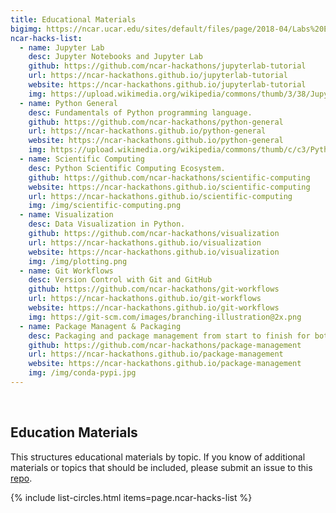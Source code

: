 ```yaml
---
title: Educational Materials
bigimg: https://ncar.ucar.edu/sites/default/files/page/2018-04/Labs%20Earth%20space%20banner.jpg
ncar-hacks-list:
  - name: Jupyter Lab
    desc: Jupyter Notebooks and Jupyter Lab
    github: https://github.com/ncar-hackathons/jupyterlab-tutorial
    url: https://ncar-hackathons.github.io/jupyterlab-tutorial
    website: https://ncar-hackathons.github.io/jupyterlab-tutorial
    img: https://upload.wikimedia.org/wikipedia/commons/thumb/3/38/Jupyter_logo.svg/207px-Jupyter_logo.svg.png
  - name: Python General
    desc: Fundamentals of Python programming language.
    github: https://github.com/ncar-hackathons/python-general
    url: https://ncar-hackathons.github.io/python-general
    website: https://ncar-hackathons.github.io/python-general
    img: https://upload.wikimedia.org/wikipedia/commons/thumb/c/c3/Python-logo-notext.svg/220px-Python-logo-notext.svg.png
  - name: Scientific Computing
    desc: Python Scientific Computing Ecosystem.
    github: https://github.com/ncar-hackathons/scientific-computing
    website: https://ncar-hackathons.github.io/scientific-computing
    url: https://ncar-hackathons.github.io/scientific-computing
    img: /img/scientific-computing.png
  - name: Visualization
    desc: Data Visualization in Python.
    github: https://github.com/ncar-hackathons/visualization
    url: https://ncar-hackathons.github.io/visualization
    website: https://ncar-hackathons.github.io/visualization
    img: /img/plotting.png
  - name: Git Workflows
    desc: Version Control with Git and GitHub
    github: https://github.com/ncar-hackathons/git-workflows
    url: https://ncar-hackathons.github.io/git-workflows
    website: https://ncar-hackathons.github.io/git-workflows
    img: https://git-scm.com/images/branching-illustration@2x.png
  - name: Package Managent & Packaging
    desc: Packaging and package management from start to finish for both PyPI and Conda.
    github: https://github.com/ncar-hackathons/package-management
    url: https://ncar-hackathons.github.io/package-management
    website: https://ncar-hackathons.github.io/package-management
    img: /img/conda-pypi.jpg
---
```


<br>

## Education Materials

This structures educational materials by topic. If you know of additional materials or topics that should be included, please submit an issue to this [repo](https://github.com/ncar-hackathons/administration).

{% include list-circles.html items=page.ncar-hacks-list %}

<br>
